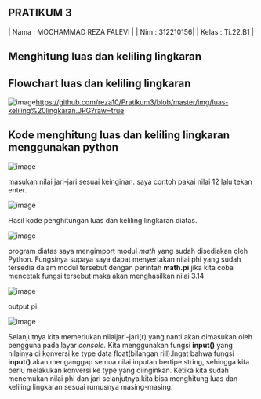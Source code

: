 ## PRATIKUM 3

| Nama : MOCHAMMAD REZA FALEVI |
| Nim  : 312210156|
| Kelas  : Ti.22.B1  |

## Menghitung luas dan keliling lingkaran

## Flowchart luas dan keliling lingkaran


![image](img/Flowchart.jpg)https://github.com/reza10/Pratikum3/blob/master/img/luas-keliling%20lingkaran.JPG?raw=true


## Kode menghitung luas dan keliling lingkaran menggunakan python


![image](img/luas-keliling%20lingkaran.JPG)



masukan nilai jari-jari sesuai keinginan.
saya contoh pakai nilai 12 lalu tekan enter.


![image](img/nilaijari2.JPG)


Hasil kode penghitungan luas dan keliling lingkaran diatas.


![image](img/output.JPG)


program diatas saya mengimport modul _math_ yang sudah disediakan oleh Python. Fungsinya supaya saya dapat menyertakan nilai phi yang sudah tersedia dalam modul tersebut dengan perintah __math.pi__ jika kita coba mencetak fungsi tersebut maka akan menghasilkan nilai 3.14


![image](img/phi.JPG)

output pi


![image](img/output.phi.JPG)


Selanjutnya kita memerlukan nilaijari-jari(r) yang nanti akan dimasukan oleh pengguna pada layar _console._ Kita menggunakan fungsi __input()__ yang nilainya di konversi ke type data float(bilangan rill).Ingat bahwa fungsi __input()__ akan menganggap semua nilai inputan bertipe string, sehingga kita perlu melakukan konversi ke type yang diinginkan.
Ketika kita sudah menemukan nilai phi dan jari selanjutnya kita bisa menghitung luas dan keliling lingkaran sesuai rumusnya masing-masing.
